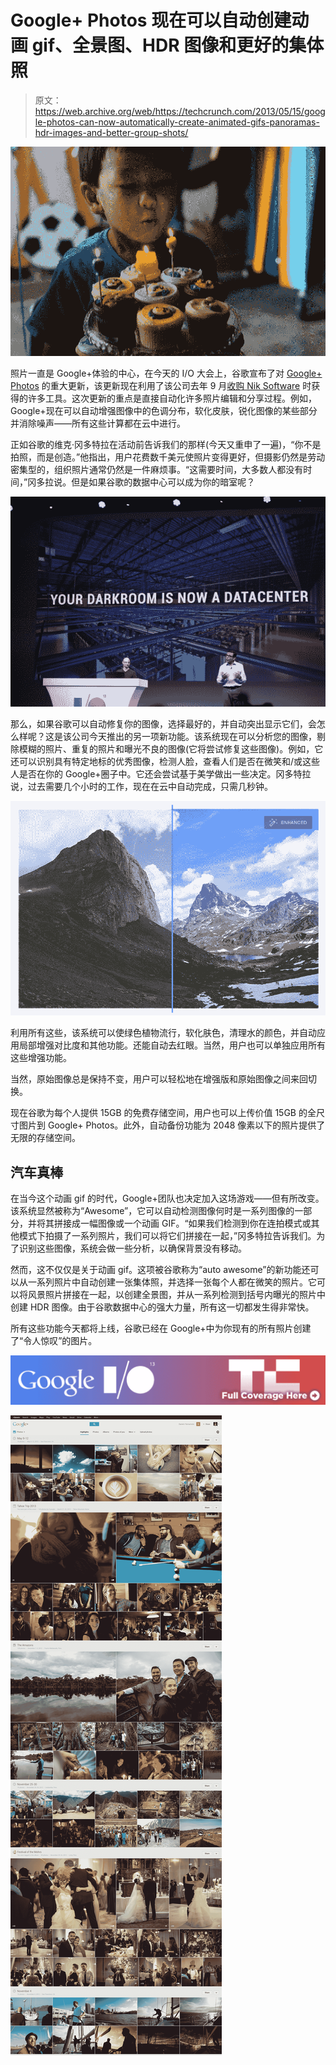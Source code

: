# Google+ Photos 现在可以自动创建动画 gif、全景图、HDR 图像和更好的集体照

> 原文：<https://web.archive.org/web/https://techcrunch.com/2013/05/15/google-photos-can-now-automatically-create-animated-gifs-panoramas-hdr-images-and-better-group-shots/>

[![Auto_Awesome -Birthday_GIF](img/48070173482bcd35f62d1a9cee7b3e03.png)](https://web.archive.org/web/20230303153320/https://techcrunch.com/wp-content/uploads/2013/05/auto_awesome-birthday_gif.gif)

照片一直是 Google+体验的中心，在今天的 I/O 大会上，谷歌宣布了对 [Google+ Photos](https://web.archive.org/web/20230303153320/https://plus.google.com/+google/photos) 的重大更新，该更新现在利用了该公司去年 9 月[收购 Nik Software](https://web.archive.org/web/20230303153320/https://techcrunch.com/2012/09/17/google-acquires-nik-software-the-company-behind-the-popular-snapseed-photo-editing-app-for-ios/) 时获得的许多工具。这次更新的重点是直接自动化许多照片编辑和分享过程。例如，Google+现在可以自动增强图像中的色调分布，软化皮肤，锐化图像的某些部分并消除噪声——所有这些计算都在云中进行。

正如谷歌的维克·冈多特拉在活动前告诉我们的那样(今天又重申了一遍)，“你不是拍照，而是创造。”他指出，用户花费数千美元使照片变得更好，但摄影仍然是劳动密集型的，组织照片通常仍然是一件麻烦事。“这需要时间，大多数人都没有时间，”冈多拉说。但是如果谷歌的数据中心可以成为你的暗室呢？

[![IMG_8620](img/8d9232efefb98641880bf55b13ad14df.png)](https://web.archive.org/web/20230303153320/https://techcrunch.com/wp-content/uploads/2013/05/img_8620.jpg)

那么，如果谷歌可以自动修复你的图像，选择最好的，并自动突出显示它们，会怎么样呢？这是该公司今天推出的另一项新功能。该系统现在可以分析您的图像，剔除模糊的照片、重复的照片和曝光不良的图像(它将尝试修复这些图像)。例如，它还可以识别具有特定地标的优秀图像，检测人脸，查看人们是否在微笑和/或这些人是否在你的 Google+圈子中。它还会尝试基于美学做出一些决定。冈多特拉说，过去需要几个小时的工作，现在在云中自动完成，只需几秒钟。

[![AutoEnhance](img/379c6d1317a9f4adee07a769bc01b94e.png)](https://web.archive.org/web/20230303153320/https://techcrunch.com/wp-content/uploads/2013/05/autoenhance.png)

利用所有这些，该系统可以使绿色植物流行，软化肤色，清理水的颜色，并自动应用局部增强对比度和其他功能。还能自动去红眼。当然，用户也可以单独应用所有这些增强功能。

当然，原始图像总是保持不变，用户可以轻松地在增强版和原始图像之间来回切换。

现在谷歌为每个人提供 15GB 的免费存储空间，用户也可以上传价值 15GB 的全尺寸图片到 Google+ Photos。此外，自动备份功能为 2048 像素以下的照片提供了无限的存储空间。

## 汽车真棒

在当今这个动画 gif 的时代，Google+团队也决定加入这场游戏——但有所改变。该系统显然被称为“Awesome”，它可以自动检测图像何时是一系列图像的一部分，并将其拼接成一幅图像或一个动画 GIF。“如果我们检测到你在连拍模式或其他模式下拍摄了一系列照片，我们可以将它们拼接在一起，”冈多特拉告诉我们。为了识别这些图像，系统会做一些分析，以确保背景没有移动。

然而，这不仅仅是关于动画 gif。这项被谷歌称为“auto awesome”的新功能还可以从一系列照片中自动创建一张集体照，并选择一张每个人都在微笑的照片。它可以将风景照片拼接在一起，以创建全景图，并从一系列检测到括号内曝光的照片中创建 HDR 图像。由于谷歌数据中心的强大力量，所有这一切都发生得非常快。

所有这些功能今天都将上线，谷歌已经在 Google+中为你现有的所有照片创建了“令人惊叹”的图片。

[![](img/dae7ddaf300156305cedcedda9b584da.png)](https://web.archive.org/web/20230303153320/https://techcrunch.com/tag/googleIO2013)

[![Auto_Highlights](img/adfc95770c19fd0a62fa19a013770a9e.png)](https://web.archive.org/web/20230303153320/https://techcrunch.com/wp-content/uploads/2013/05/auto_highlights.png)